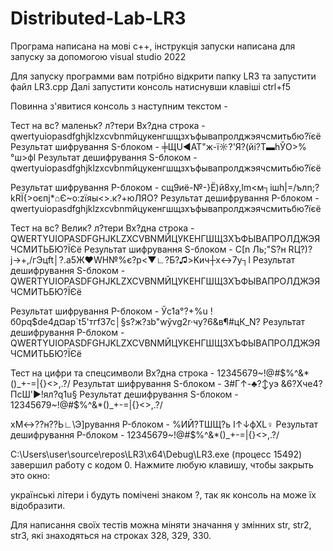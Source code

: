 # Distributed-Lab-LR3
Програма написана на мові с++, інструкція запуски написана для запуску за допомогою 
visual studio 2022

Для запуску программи вам потрібно відкрити папку LR3 та запустити файл LR3.cpp
Далі запустити консоль натиснувши клавіші ctrl+f5

Повинна з'явитися консоль з наступним текстом -

Тест на вс? маленьк? л?тери
Вх?дна строка - qwertyuiopasdfghjklzxcvbnmйцукенгшщзхъфывапролджэячсмитьбю?їєё
Результат шифрування S-блоком -
╪ЩU◄AT"ж-ї☼?'Я?(йi?T▬hЎО>%°ш>фl
Результат дешифрування S-блоком - qwertyuiopasdfghjklzxcvbnmйцукенгшщзхъфывапролджэячсмитьбю?їєё

Результат шифрування P-блоком - cщ9иё-№-}Ё)й8xy,lm<м┐iшh|=/ълn;?kRЇ{>оєпj*⌂Є~o:zїяы<>.к?+юЛЯО?
Результат дешифрування P-блоком - qwertyuiopasdfghjklzxcvbnmйцукенгшщзхъфывапролджэячсмитьбю?їєё

Тест на вс? Велик? л?тери
Вх?дна строка - QWERTYUIOPASDFGHJKLZXCVBNMЙЦУКЕНГШЩЗХЪФЫВАПРОЛДЖЭЯЧСМИТЬБЮ?ЇЄё
Результат шифрування S-блоком - С[n Ль;"S?н RЦ?)?j→+,/гЭцft│?.a5Ж♥WH№%є?p<▼∟?Б?♫>Kич┼x↔7y┐l
Результат дешифрування S-блоком - QWERTYUIOPASDFGHJKLZXCVBNMЙЦУКЕНГШЩЗХЪФЫВАПРОЛДЖЭЯЧСМИТЬБЮ?ЇЄё

Результат шифрування P-блоком - Ўс1а°?+%u !б0pq$de4д¤aр`t5'тгf37c│§s?ж?зb"wўvg2r·чу?6&в¶#цК_N?
Результат дешифрування P-блоком - QWERTYUIOPASDFGHJKLZXCVBNMЙЦУКЕНГШЩЗХЪФЫВАПРОЛДЖЭЯЧСМИТЬБЮ?ЇЄё

Тест на цифри та спецсимволи
Вх?дна строка - 12345679~!@#$%^&*()_+-=|{}<>,.?/
Результат шифрування S-блоком - З#Г↑-♣?↕уэ      &6?Xче4?ПсШ'►!ял?q1u§
Результат дешифрування S-блоком - 12345679~!@#$%^&*()_+-=|{}<>,.?/

хM↔??н??Ь∟\Э]рування P-блоком - %ИЙ?TШЩ?ь        I↑↓фXL♀
Результат дешифрування P-блоком - 12345679~!@#$%^&*()_+-=|{}<>,.?/

C:\Users\user\source\repos\LR3\x64\Debug\LR3.exe (процесс 15492) завершил работу с кодом 0.
Нажмите любую клавишу, чтобы закрыть это окно:

українські літери і будуть помічені знаком ?, так як консоль на може їх відобразити.

Для написання своїх тестів можна міняти значання у змінних str, str2, str3, які знаходяться на строках 328, 329, 330.